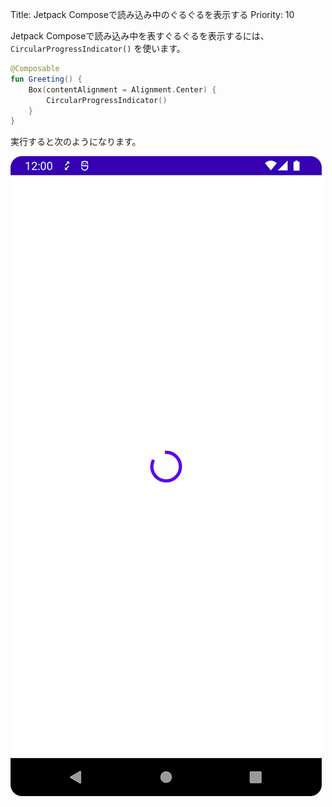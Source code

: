 Title: Jetpack Composeで読み込み中のぐるぐるを表示する
Priority: 10

Jetpack Composeで読み込み中を表すぐるぐるを表示するには、 `CircularProgressIndicator()` を使います。

```kotlin
@Composable
fun Greeting() {
    Box(contentAlignment = Alignment.Center) {
        CircularProgressIndicator()
    }
}
```

実行すると次のようになります。

![読み込み中](./progress.png)
